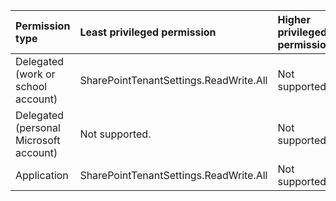 |Permission type|Least privileged permission|Higher privileged permissions|
|:---|:---|:---|
|Delegated (work or school account)|SharePointTenantSettings.ReadWrite.All|Not supported.|
|Delegated (personal Microsoft account)|Not supported.|Not supported.|
|Application|SharePointTenantSettings.ReadWrite.All|Not supported.|

